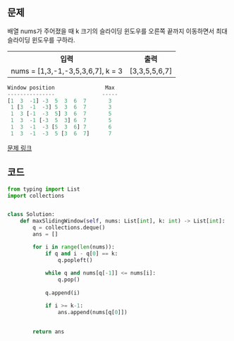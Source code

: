 ## 문제

배열 nums가 주어졌을 때 k 크기의 슬라이딩 윈도우를 오른쪽 끝까지 이동하면서 최대 슬라이딩 윈도우를 구하라.

 <table>
	<th>입력</th>
	<th>출력</th>
	<tr><!-- 첫번째 줄 시작 -->
	    <td>nums = [1,3,-1,-3,5,3,6,7], k = 3</td>
	    <td>[3,3,5,5,6,7]</td>
	</tr><!-- 첫번째 줄 끝 -->
    </table>

```python
Window position                Max
---------------               -----
[1  3  -1] -3  5  3  6  7       3
 1 [3  -1  -3] 5  3  6  7       3
 1  3 [-1  -3  5] 3  6  7       5
 1  3  -1 [-3  5  3] 6  7       5
 1  3  -1  -3 [5  3  6] 7       6
 1  3  -1  -3  5 [3  6  7]      7
```

<a href="https://leetcode.com/problems/sliding-window-maximum/" target="_blank">문제 링크</a>

## 코드

```python
from typing import List
import collections


class Solution:
    def maxSlidingWindow(self, nums: List[int], k: int) -> List[int]:
        q = collections.deque()
        ans = []

        for i in range(len(nums)):
            if q and i - q[0] == k:
                q.popleft()
            
            while q and nums[q[-1]] <= nums[i]:
                q.pop()
            
            q.append(i)

            if i >= k-1:
                ans.append(nums[q[0]])
        

        return ans
        
```

